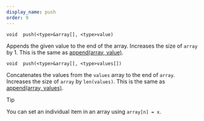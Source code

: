 ```yaml
---
display_name: push
order: 9
---
```

`void  push(<type>&array[], <type>value)`

Appends the given value to the end of the array. Increases the size of `array` by 1. This is the same as [append(array, value)](append.html "Adds an item to an array or string.").

`void  push(<type>&array[], <type>values[])`

Concatenates the values from the `values` array to the end of `array`. Increases the size of `array` by `len(values)`. This is the same as [append(array, values)](append.html "Adds an item to an array or string.").

Tip

You can set an individual item in an array using `array[n] = x`.
